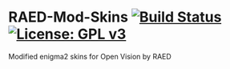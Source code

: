 RAED-Mod-Skins [![Build Status](https://travis-ci.org/OpenVisionE2/RAED-Mod-Skins.svg?branch=master)](https://travis-ci.org/OpenVisionE2/RAED-Mod-Skins) [![License: GPL v3](https://img.shields.io/badge/License-GPLv3-blue.svg)](https://www.gnu.org/licenses/gpl-3.0)
==============
Modified enigma2 skins for Open Vision by RAED
